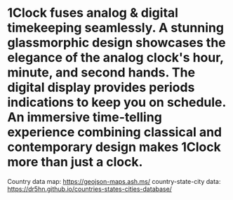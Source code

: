 # 1Clock fuses analog & digital timekeeping seamlessly. A stunning glassmorphic design showcases the elegance of the analog clock's hour, minute, and second hands. The digital display provides periods indications to keep you on schedule. An immersive time-telling experience combining classical and contemporary design makes 1Clock more than just a clock.


Country data map: https://geojson-maps.ash.ms/
country-state-city data: https://dr5hn.github.io/countries-states-cities-database/
